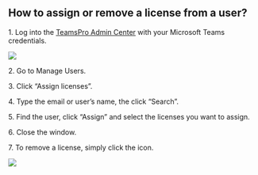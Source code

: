 ## How to assign or remove a license from a user?

<p class="no-margin">1. Log into the <a href="https://admin.teams-pro.com/" target="_blank" class="admin-center-content-link">TeamsPro Admin Center</a> with your Microsoft Teams credentials.</p>
<div class="intercom-container"><img src="/assets/img/teams-pro/how_to_assign_a_license.gif"></div><p class="no-margin"></p>
<p class="no-margin"></p>
<p class="no-margin">2. Go to Manage Users.</p>
<p class="no-margin"></p>
<p class="no-margin">3. Click “Assign licenses”.</p>
<p class="no-margin"></p>
<p class="no-margin">4. Type the email or user’s name, the click “Search”.</p>
<p class="no-margin"></p>
<p class="no-margin">5. Find the user, click “Assign” and select the licenses you want to assign.</p>
<p class="no-margin"></p>
<p class="no-margin">6. Close the window.</p>
<p class="no-margin"></p>
<p class="no-margin">7. To remove a license, simply click the icon. </p>
<div class="intercom-container"><img src="/assets/img/teams-pro/action.png"></div><p class="no-margin"></p>
<p class="no-margin"></p>
<p class="no-margin"></p>

<Hubspot />
<Clarity />
<GoogleAnalytics />